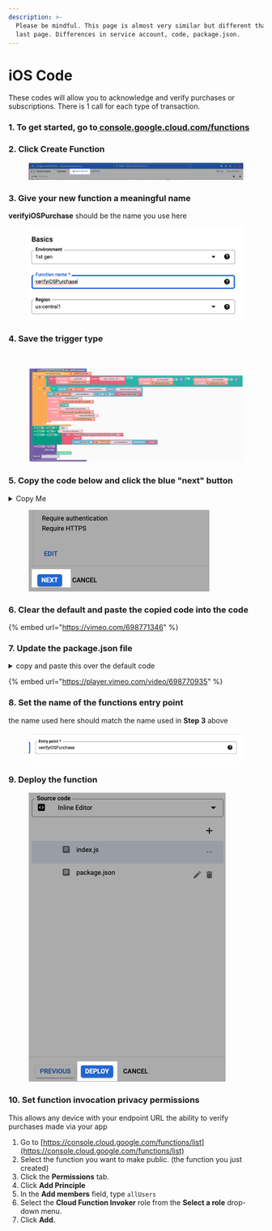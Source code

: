```yaml
---
description: >-
  Please be mindful. This page is almost very similar but different than the
  last page. Differences in service account, code, package.json.
---
```


# iOS Code

These codes will allow you to acknowledge and verify purchases or subscriptions. There is 1 call for each type of transaction.&#x20;

### 1. To get started, go to[ console.google.cloud.com/functions](https://console.cloud.google.com/functions/list)

### 2. Click Create Function

<figure><img src="../../../.gitbook/assets/1 (3).png" alt=""><figcaption></figcaption></figure>

### 3. Give your new function  a meaningful name

**verifyiOSPurchase** should be the name you use here

<figure><img src="../../../.gitbook/assets/3 (2).png" alt=""><figcaption></figcaption></figure>

### 4. Save the trigger type

<div>

<img src="broken-reference" alt="">

 

<figure><img src="../../../.gitbook/assets/4.png" alt=""><figcaption></figcaption></figure>

</div>

### 5. Copy the code below and click the blue "next" button

<details>

<summary>Copy Me</summary>

{% code title="androidPurchaseHandler." %}
```
  const axios = require("axios");
  const functions = require("firebase-functions");
  const admin = require("firebase-admin");
  admin.initializeApp();
  
exports.verifyiOSPurchase = functions.https.onRequest((req, res) => {


  const {transactionID, testing, password} = req.body;
  const url = testing ? "https://sandbox.itunes.apple.com/verifyReceipt" : "https://buy.itunes.apple.com/verifyReceipt";
  functions.logger.info(`Verifying iOS purchase with transactionID: ${transactionID}\nTesting is occuring: ${testing} for user ${userID}`);

  const data = JSON.stringify({
    "receipt-data": transactionID,
    "password": password,
    "exclude-old-transactions": true,
  });

  const config = {
    method: "post",
    url: url,
    headers: {
      "Content-Type": "application/json",
    },
    data: data,
  };

  axios(config)
      .then(function(response) {
        res.json(response.data).status(200);
      })
      .catch(function(error) {
        functions.logger.log(error);
        res.send(error).status(500);
      });
});
```
{% endcode %}



</details>

<figure><img src="../../../.gitbook/assets/5 (3).png" alt=""><figcaption></figcaption></figure>

### 6. Clear the default and paste the copied code into the code

{% embed url="https://vimeo.com/698771346" %}

### 7. Update the package.json file

<details>

<summary>copy and paste this over  the default code</summary>

```
{
  "name": "sample-http",
  "version": "0.0.1",
  "dependencies": {
     "axios": "^0.26.0",
     "firebase-functions": "^3.18.0",
     "firebase-admin": "^10.0.2"
   }
}

```

</details>

{% embed url="https://player.vimeo.com/video/698770935" %}

### 8. Set the name of the functions entry point

the name used here should match the name used in **Step 3** above

<figure><img src="../../../.gitbook/assets/8 (4).png" alt=""><figcaption></figcaption></figure>

### 9. Deploy the function

<figure><img src="../../../.gitbook/assets/9.png" alt=""><figcaption></figcaption></figure>

### 10. Set function invocation privacy permissions

This allows any device with your endpoint URL the ability to verify purchases made via your app

1. Go to [https://console.cloud.google.com/functions/list](https://console.cloud.google.com/functions/list)
2. Select the function you want to make public. (the function you just created)
3. Click the **Permissions** tab.
4. Click **Add Principle**
5. In the **Add members** field, type `allUsers`
6. Select the **Cloud Function Invoker** role from the **Select a role** drop-down menu.
7. Click **Add**.
